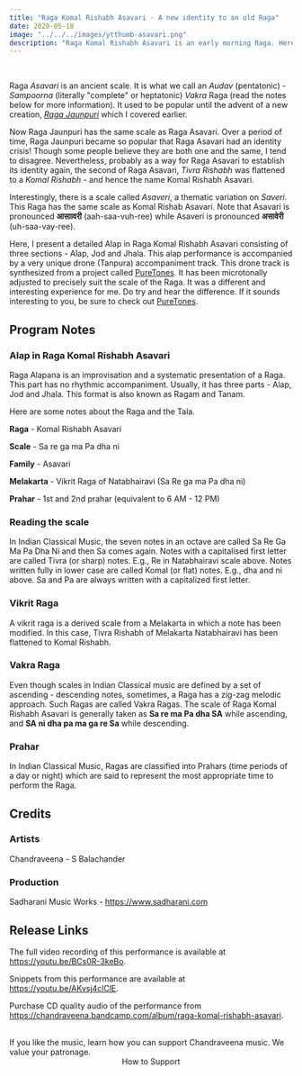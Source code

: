 ```yaml
---
title: "Raga Komal Rishabh Asavari - A new identity to an old Raga"
date: 2020-05-18
image: "../../../images/ytthumb-asavari.png"
description: "Raga Komal Rishabh Asavari is an early morning Raga. Here, I perform a detailed Alap in three sections (Alap, Jod and Jhala). This performance has a very unique drone (Tanpura) accompaniment."
---
```


<you-tube videoid="BCs0R-3keBo"></you-tube>
<br>

Raga *Asavari* is an ancient scale. It is what we call an *Audav* (pentatonic) - *Sampoorna* (literally "complete" or heptatonic) *Vakra* Raga (read the notes below for more information). It used to be popular until the advent of a new creation, [*Raga Jaunpuri*](/blog/r2-jaunpuri) which I covered earlier.

Now Raga Jaunpuri has the same scale as Raga Asavari. Over a period of time, Raga Jaunpuri became so popular that Raga Asavari had an identity crisis! Though some people believe they are both one and the same, I tend to disagree. Nevertheless, probably as a way for Raga Asavari to establish its identity again, the second of Raga Asavari, *Tivra Rishabh* was flattened to a *Komal Rishabh* - and hence the name Komal Rishabh Asavari.

Interestingly, there is a scale called *Asaveri*, a thematic variation on *Saveri*. This Raga has the same scale as Komal Rishab Asavari. Note that Asavari is pronounced **आसाावरी** (aah-saa-vuh-ree) while Asaveri is pronounced **असावेरी** (uh-saa-vay-ree).

Here, I present a detailed Alap in Raga Komal Rishabh Asavari consisting of three sections - Alap, Jod and Jhala. This alap performance is accompanied by a very unique drone (Tanpura) accompaniment track. This drone track is synthesized from a project called [PureTones](https://puretones.sadharani.com). It has been microtonally adjusted to precisely suit the scale of the Raga. It was a different and interesting experience for me. Do try and hear the difference. If it sounds interesting to you, be sure to check out [PureTones](https://puretones.sadharani.com).

## Program Notes

### Alap in Raga Komal Rishabh Asavari
Raga Alapana is an improvisation and a systematic presentation of a Raga. This part has no rhythmic accompaniment. Usually, it has three parts - Alap, Jod and Jhala. This format is also known as Ragam and Tanam.

Here are some notes about the Raga and the Tala.

**Raga** - Komal Rishabh Asavari

**Scale** - Sa re ga ma Pa dha ni

**Family** - Asavari

**Melakarta** - Vikrit Raga of Natabhairavi (Sa Re ga ma Pa dha ni)

**Prahar** - 1st and 2nd prahar (equivalent to 6 AM - 12 PM)

### Reading the scale
In Indian Classical Music, the seven notes in an octave are called Sa Re Ga Ma Pa Dha Ni and then Sa comes again. Notes with a capitalised first letter are called Tivra (or sharp) notes. E.g., Re in Natabhairavi scale above. Notes written fully in lower case are called Komal (or flat) notes. E.g., dha and ni above. Sa and Pa are always written with a capitalized first letter.

### Vikrit Raga
A vikrit raga is a derived scale from a Melakarta in which a note has been modified. In this case, Tivra Rishabh of Melakarta Natabhairavi has been flattened to Komal Rishabh.

### Vakra Raga
Even though scales in Indian Classical music are defined by a set of ascending - descending notes, sometimes, a Raga has a zig-zag melodic approach. Such Ragas are called Vakra Ragas.
The scale of Raga Komal Rishabh Asavari is generally taken as **Sa re ma Pa dha SA** while ascending, and **SA ni dha pa ma ga re Sa** while descending.

### Prahar
In Indian Classical Music, Ragas are classified into Prahars (time periods of a day or night) which are said to represent the most appropriate time to perform the Raga.

## Credits
### Artists
Chandraveena - S Balachander

### Production
Sadharani Music Works - https://www.sadharani.com

## Release Links

The full video recording of this performance is available at https://youtu.be/BCs0R-3keBo.

Snippets from this performance are available at https://youtu.be/AKvsj4clClE.

Purchase CD quality audio of the performance from https://chandraveena.bandcamp.com/album/raga-komal-rishabh-asavari.

<br>

<notice-box>
If you like the music, learn how you can support Chandraveena music. We value your patronage.
<div style="text-align:center">
<my-button to="/support/">How to Support</my-button>
</div>
</notice-box>

